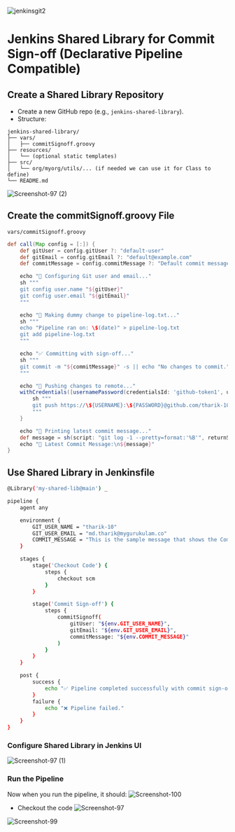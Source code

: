 ![jenkinsgit2](https://github.com/user-attachments/assets/16efe3a1-64ed-4681-ac2f-e04e907deb24)

# **Jenkins Shared Library for Commit Sign-off (Declarative Pipeline Compatible)**

## Create a Shared Library Repository

* Create a new GitHub repo (e.g., `jenkins-shared-library`).
* Structure:

```
jenkins-shared-library/
├── vars/
│   ├── commitSignoff.groovy
├── resources/
│   └── (optional static templates)
├── src/
│   └── org/myorg/utils/... (if needed we can use it for Class to define)
└── README.md
```
![Screenshot-97 (2)](https://github.com/user-attachments/assets/b6d622e4-efae-4758-a044-c031ebea18d8)

## Create the commitSignoff.groovy File
`vars/commitSignoff.groovy`

```groovy
def call(Map config = [:]) {
    def gitUser = config.gitUser ?: "default-user"
    def gitEmail = config.gitEmail ?: "default@example.com"
    def commitMessage = config.commitMessage ?: "Default commit message"

    echo "🔧 Configuring Git user and email..."
    sh """
    git config user.name "${gitUser}"
    git config user.email "${gitEmail}"
    """

    echo "📄 Making dummy change to pipeline-log.txt..."
    sh """
    echo "Pipeline ran on: \$(date)" > pipeline-log.txt
    git add pipeline-log.txt
    """

    echo "✅ Committing with sign-off..."
    sh """
    git commit -m "${commitMessage}" -s || echo "No changes to commit."
    """

    echo "🚀 Pushing changes to remote..."
    withCredentials([usernamePassword(credentialsId: 'github-token1', usernameVariable: 'USERNAME', passwordVariable: 'PASSWORD')]) {
        sh """
        git push https://\${USERNAME}:\${PASSWORD}@github.com/tharik-10/sprint-3.git HEAD:main || echo "Nothing to push."
        """
    }

    echo "📝 Printing latest commit message..."
    def message = sh(script: "git log -1 --pretty=format:'%B'", returnStdout: true).trim()
    echo "📝 Latest Commit Message:\n${message}"
}
```
## Use Shared Library in Jenkinsfile

```bash
@Library('my-shared-lib@main') _

pipeline {
    agent any

    environment {
        GIT_USER_NAME = "tharik-10"
        GIT_USER_EMAIL = "md.tharik@mygurukulam.co"
        COMMIT_MESSAGE = "This is the sample message that shows the Commit Signoff with using Declarative pipeline using Jnekins Shared Library"
    }

    stages {
        stage('Checkout Code') {
            steps {
                checkout scm
            }
        }

        stage('Commit Sign-off') {
            steps {
                commitSignoff(
                    gitUser: "${env.GIT_USER_NAME}",
                    gitEmail: "${env.GIT_USER_EMAIL}",
                    commitMessage: "${env.COMMIT_MESSAGE}"
                )
            }
        }
    }

    post {
        success {
            echo "✅ Pipeline completed successfully with commit sign-off."
        }
        failure {
            echo "❌ Pipeline failed."
        }
    }
}
```
### Configure Shared Library in Jenkins UI
  
![Screenshot-97 (1)](https://github.com/user-attachments/assets/2ad582b8-d2a5-4fc8-87be-8fb3225a745f)

### Run the Pipeline
Now when you run the pipeline, it should:
![Screenshot-100](https://github.com/user-attachments/assets/8c56aa72-02c4-401c-be29-1b6a2357bbf9)

- Checkout the code
![Screenshot-97](https://github.com/user-attachments/assets/0073d8ac-e080-415f-b04c-e17b26a5646c)

![Screenshot-99](https://github.com/user-attachments/assets/78a06677-e14a-44bb-a8e9-ccbb777b389a)


